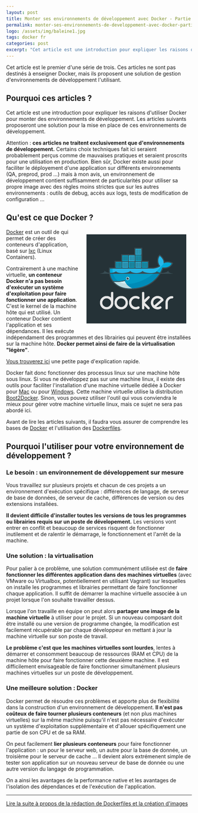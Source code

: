 ```yaml
---
layout: post
title: Monter ses environnements de développement avec Docker - Partie 1
permalink: monter-ses-environnements-de-developpement-avec-docker-partie-1/
logo: /assets/img/baleine1.jpg
tags: docker fr
categories: post
excerpt: "Cet article est une introduction pour expliquer les raisons d'utiliser Docker pour monter des environnements de développement. Les articles suivants proposeront une solution pour la mise en place de ces environnements de développement. Qu'est ce que Docker ? Pourquoi l'utiliser pour votre environnement de développement ?"
---
```

Cet article est le premier d'une série de trois. Ces articles ne sont pas destinés à enseigner Docker, mais ils proposent une solution de gestion d'environnements de développement l'utilisant.


## Pourquoi ces articles ?
Cet article est une introduction pour expliquer les raisons d'utiliser Docker pour monter des environnements de développement. Les articles suivants proposeront une solution pour la mise en place de ces environnements de développement.

Attention : **ces articles ne traitent exclusivement que d'environnements de développement.** Certains choix techniques fait ici seraient probablement perçus comme de mauvaises pratiques et seraient proscrits pour une utilisation en production. Bien sûr, Docker existe aussi pour faciliter le déployement d'une application sur différents environnements (QA, preprod, prod ...) mais à mon avis, un environnement de développement contient suffisamment de particularités pour utiliser sa propre image avec des règles moins strictes que sur les autres environnements : outils de debug, accès aux logs, tests de modification de configuration ...


## Qu'est ce que Docker ?
<img src="/assets/img/logo_docker.png" style="float:right; margin:3%" alt="logo docker" title="logo docker" />

[Docker](http://www.docker.io) est un outil de  qui permet de créer des conteneurs d'application, basé sur [lxc](https://linuxcontainers.org/) (Linux Containers).

Contrairement à une machine virtuelle, **un conteneur Docker n'a pas besoin d'exécuter un système d'exploitation pour faire fonctionner une application**. C'est le kernel de la machine hôte qui est utilisé. Un conteneur Docker contient l'application et ses dépendances. Il les exécute indépendament des programmes et des librairies qui peuvent être installées sur la machine hôte. **Docker permet ainsi de faire de la virtualisation "légère"**.

[Vous trouverez ici](https://www.docker.com/whatisdocker/) une petite page d'explication rapide.

Docker fait donc fonctionner des processus linux sur une machine hôte sous linux. Si vous ne développez pas sur une machine linux, il existe des outils pour faciliter l'installation d'une machine virtuelle dédiée à Docker pour [Mac](https://docs.docker.com/installation/mac/) ou pour [Windows](https://docs.docker.com/installation/windows/). Cette machine virtuelle utilise la distribution [Boot2Docker](http://boot2docker.io/). Sinon, vous pouvez utiliser l'outil qui vous conviendra le mieux pour gérer votre machine virtuelle linux, mais ce sujet ne sera pas abordé ici.

Avant de lire les articles suivants, il faudra vous assurer de comprendre les bases de [Docker](https://docs.docker.com/) et l'utilisation des [Dockerfiles](https://docs.docker.com/reference/builder/).


## Pourquoi l'utiliser pour votre environnement de développement ?

### Le besoin : un environnement de développement sur mesure
Vous travaillez sur plusieurs projets et chacun de ces projets a un environnement d'exécution spécifique : différences de langage, de serveur de base de données, de serveur de cache, différences de version ou des extensions installées.

**Il devient difficile d'installer toutes les versions de tous les programmes ou librairies requis sur un poste de dévelopement.** Les versions vont entrer en conflit et beaucoup de services risquent de fonctionner inutilement et de ralentir le démarrage, le fonctionnement et l'arrêt de la machine.

### Une solution : la virtualisation
Pour palier à ce problème, une solution communément utilisée est de **faire fonctionner les différentes application dans des machines virtuelles** (avec VMware ou Virtualbox, potentiellement en utilisant Vagrant) sur lesquelles on installe les programmes et librairies permettant de faire fonctionner chaque application. Il suffit de démarrer la machine virtuelle associée à un projet lorsque l'on souhaite travailler dessus.

Lorsque l'on travaille en équipe on peut alors **partager une image de la machine virtuelle** à utiliser pour le projet. Si un nouveau composant doit être installé ou une version de programme changée, la modification est facilement récupérable par chaque développeur en mettant à jour la machine virtuelle sur son poste de travail.

**Le problème c'est que les machines virtuelles sont lourdes**, lentes à démarrer et consomment beaucoup de ressources (RAM et CPU) de la machine hôte pour faire fonctionner cette deuxième machine. Il est difficilement envisageable de faire fonctionner simultanément plusieurs machines virtuelles sur un poste de développement.

### Une meilleure solution : Docker
Docker permet de résoudre ces problèmes et apporte plus de flexibilité dans la construction d'un environnement de développement. **Il n'est pas coûteux de faire tourner plusieurs conteneurs** (et non plus machines virtuelles) sur la même machine puisqu'il n'est pas nécessaire d'exécuter un système d'exploitation supplémentaire et d'allouer spécifiquement une partie de son CPU et de sa RAM.

On peut facilement **lier plusieurs conteneurs** pour faire fonctionner l'application : un pour le serveur web, un autre pour la base de donnée, un troisième pour le serveur de cache ... Il devient alors extrémenent simple de tester son application sur un nouveau serveur de base de donnée ou une autre version du langage de programmation.

On a ainsi les avantages de la performance native et les avantages de l'isolation des dépendances et de l'exécution de l'application.

---

[Lire la suite à propos de la rédaction de Dockerfiles et la création d'images](/monter-ses-environnements-de-developpement-avec-docker-partie-2/)
